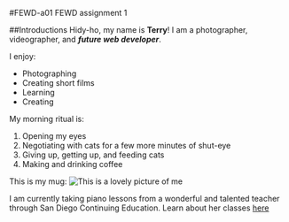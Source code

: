 #FEWD-a01
FEWD assignment 1

##Introductions
Hidy-ho, my name is **Terry**! I am a photographer, videographer, and _**future web developer**_.

I enjoy:
* Photographing 
* Creating short films
* Learning
* Creating

My morning ritual is:
1. Opening my eyes
2. Negotiating with cats for a few more minutes of shut-eye
3. Giving up, getting up, and feeding cats
4. Making and drinking coffee

This is my mug:
![This is a lovely picture of me](http://testingfx.com/images/fewdTerry.jpg)

I am currently taking piano lessons from a wonderful and talented teacher through San Diego Continuing Education. Learn about her classes [here](http://helenaweipiano.org)

